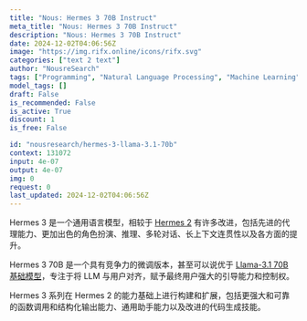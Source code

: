 ```yaml
---
title: "Nous: Hermes 3 70B Instruct"
meta_title: "Nous: Hermes 3 70B Instruct"
description: "Nous: Hermes 3 70B Instruct"
date: 2024-12-02T04:06:56Z
image: "https://img.rifx.online/icons/rifx.svg"
categories: ["text 2 text"]
author: "NousreSearch"
tags: ["Programming", "Natural Language Processing", "Machine Learning", "Generative AI", "Chatbots"]
model_tags: []
draft: False
is_recommended: False
is_active: True
discount: 1
is_free: False

id: "nousresearch/hermes-3-llama-3.1-70b"
context: 131072
input: 4e-07
output: 4e-07
img: 0
request: 0
last_updated: 2024-12-02T04:06:56Z
---
```


Hermes 3 是一个通用语言模型，相较于 [Hermes 2](/nousresearch/nous-hermes-2-mistral-7b-dpo) 有许多改进，包括先进的代理能力、更加出色的角色扮演、推理、多轮对话、长上下文连贯性以及各方面的提升。

Hermes 3 70B 是一个具有竞争力的微调版本，甚至可以说优于 [Llama-3.1 70B 基础模型](/meta-llama/llama-3.1-70b-instruct)，专注于将 LLM 与用户对齐，赋予最终用户强大的引导能力和控制权。

Hermes 3 系列在 Hermes 2 的能力基础上进行构建和扩展，包括更强大和可靠的函数调用和结构化输出能力、通用助手能力以及改进的代码生成技能。

